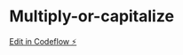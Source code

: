 # Multiply-or-capitalize

[Edit in Codeflow ⚡️](https://stackblitz.com/~/github.com/adirkandel/Multiply-or-capitalize)